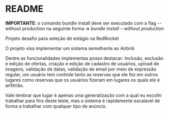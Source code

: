 # README

**IMPORTANTE**: o comando bundle install deve ser executado com a flag --without production na seguinte forma => *bundle install --without production*

Projeto desafio para seleção de estágio na RedRocket

O projeto visa implementar um sistema semelhante ao Airbnb

Dentre as funcionalidades implementas posso destacar: Inclusão, exclusão e edição de ofertas, criação e edição de cadastro de usuários, upload de imagens, validação de datas, validação de email por meio de expressão regular, um usuário tem controle tanto as reservas que ele fez em outros lugares como reservas que os usuários fizeram em lugares os quais ele é anfitrião. 

Vale lembrar que lugar é apenas uma generalização com a qual eu escolhi trabalhar para fins deste teste, mas o sistema é rapidamente escalavel de forma a trabalhar com qualquer tipo de anúncio.  
